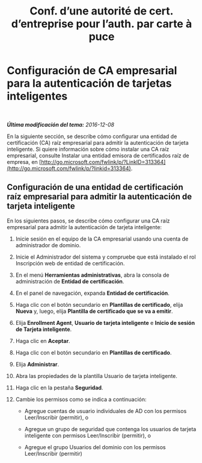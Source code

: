 ﻿---
title: "Conf. d’une autorité de cert. d’entreprise pour l’auth. par carte à puce"
TOCTitle: "Conf. d’une autorité de cert. d’entreprise pour l’auth. par carte à puce"
ms:assetid: c24e0891-e108-4cb6-9902-c6a4c8e68455
ms:mtpsurl: https://technet.microsoft.com/es-es/library/Dn308571(v=OCS.15)
ms:contentKeyID: 56271353
ms.date: 01/07/2017
mtps_version: v=OCS.15
ms.translationtype: HT
---

# Configuración de CA empresarial para la autenticación de tarjetas inteligentes

 

_**Última modificación del tema:** 2016-12-08_

En la siguiente sección, se describe cómo configurar una entidad de certificación (CA) raíz empresarial para admitir la autenticación de tarjeta inteligente. Si quiere información sobre cómo instalar una CA raíz empresarial, consulte Instalar una entidad emisora de certificados raíz de empresa, en [http://go.microsoft.com/fwlink/p/?LinkID=313364](http://go.microsoft.com/fwlink/p/?linkid=313364).

## Configuración de una entidad de certificación raíz empresarial para admitir la autenticación de tarjeta inteligente

En los siguientes pasos, se describe cómo configurar una CA raíz empresarial para admitir la autenticación de tarjeta inteligente:

1.  Inicie sesión en el equipo de la CA empresarial usando una cuenta de administrador de dominio.

2.  Inicie el Administrador del sistema y compruebe que está instalado el rol Inscripción web de entidad de certificación.

3.  En el menú **Herramientas administrativas**, abra la consola de administración de **Entidad de certificación**.

4.  En el panel de navegación, expanda **Entidad de certificación**.

5.  Haga clic con el botón secundario en **Plantillas de certificado**, elija **Nueva** y, luego, elija **Plantilla de certificado que se va a emitir**.

6.  Elija **Enrollment Agent**, **Usuario de tarjeta inteligente** e **Inicio de sesión de Tarjeta inteligente**.

7.  Haga clic en **Aceptar**.

8.  Haga clic con el botón secundario en **Plantillas de certificado**.

9.  Elija **Administrar**.

10. Abra las propiedades de la plantilla Usuario de tarjeta inteligente.

11. Haga clic en la pestaña **Seguridad**.

12. Cambie los permisos como se indica a continuación:
    
      - Agregue cuentas de usuario individuales de AD con los permisos Leer/Inscribir (permitir), o
    
      - Agregue un grupo de seguridad que contenga los usuarios de tarjeta inteligente con permisos Leer/Inscribir (permitir), o
    
      - Agregue el grupo Usuarios del dominio con los permisos Leer/Inscribir (permitir)

